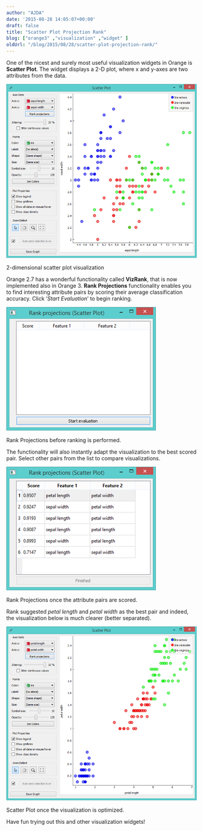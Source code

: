 ```yaml
---
author: "AJDA"
date: '2015-08-28 14:05:07+00:00'
draft: false
title: "Scatter Plot Projection Rank"
blog: ["orange3" ,"visualization" ,"widget" ]
oldUrl: "/blog/2015/08/28/scatter-plot-projection-rank/"
---
```


One of the nicest and surely most useful visualization widgets in Orange is **Scatter Plot**. The widget displays a 2-D plot, where x and y-axes are two attributes from the data.

![](ScatterPlot1.png)

2-dimensional scatter plot visualization



Orange 2.7 has a wonderful functionality called **VizRank**, that is now implemented also in Orange 3. **Rank Projections** functionality enables you to find interesting attribute pairs by scoring their average classification accuracy. Click ‘_Start Evaluation_’ to begin ranking. 

![](ScatterPlot2.png)

Rank Projections before ranking is performed.



The functionality will also instantly adapt the visualization to the best scored pair. Select other pairs from the list to compare visualizations.

![](ScatterPlot3.png)

Rank Projections once the attribute pairs are scored.



Rank suggested _petal length_ and _petal width_ as the best pair and indeed, the visualization below is much clearer (better separated).

![](ScatterPlot4.png)

Scatter Plot once the visualization is optimized.



Have fun trying out this and other visualization widgets!

